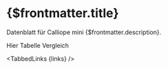 
# {$frontmatter.title}

Datenblatt für Calliope mini {$frontmatter.description}.

Hier Tabelle Vergleich

<script>

  const libs = ['v2', 'v1.3', 'v0.3'];

  let links = libs
    .map(lib => ({ 
      title: lib, 
      href: `/docs/hardware/datenblatt/${lib}` 
    }));
</script>

<TabbedLinks {links} />


<slot />
